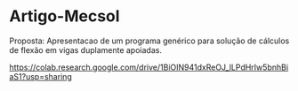 # Artigo-Mecsol


Proposta:
Apresentacao de um programa genérico para solução de cálculos de flexão em vigas duplamente apoiadas.


https://colab.research.google.com/drive/1BiOIN941dxReOJ_lLPdHrIw5bnhBiaS1?usp=sharing
